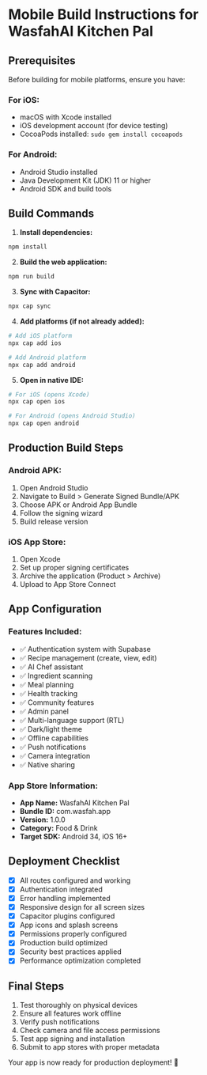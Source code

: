 
# Mobile Build Instructions for WasfahAI Kitchen Pal

## Prerequisites

Before building for mobile platforms, ensure you have:

### For iOS:
- macOS with Xcode installed
- iOS development account (for device testing)
- CocoaPods installed: `sudo gem install cocoapods`

### For Android:
- Android Studio installed
- Java Development Kit (JDK) 11 or higher
- Android SDK and build tools

## Build Commands

1. **Install dependencies:**
```bash
npm install
```

2. **Build the web application:**
```bash
npm run build
```

3. **Sync with Capacitor:**
```bash
npx cap sync
```

4. **Add platforms (if not already added):**
```bash
# Add iOS platform
npx cap add ios

# Add Android platform  
npx cap add android
```

5. **Open in native IDE:**
```bash
# For iOS (opens Xcode)
npx cap open ios

# For Android (opens Android Studio)
npx cap open android
```

## Production Build Steps

### Android APK:
1. Open Android Studio
2. Navigate to Build > Generate Signed Bundle/APK
3. Choose APK or Android App Bundle
4. Follow the signing wizard
5. Build release version

### iOS App Store:
1. Open Xcode
2. Set up proper signing certificates
3. Archive the application (Product > Archive)
4. Upload to App Store Connect

## App Configuration

### Features Included:
- ✅ Authentication system with Supabase
- ✅ Recipe management (create, view, edit)
- ✅ AI Chef assistant
- ✅ Ingredient scanning
- ✅ Meal planning
- ✅ Health tracking
- ✅ Community features
- ✅ Admin panel
- ✅ Multi-language support (RTL)
- ✅ Dark/light theme
- ✅ Offline capabilities
- ✅ Push notifications
- ✅ Camera integration
- ✅ Native sharing

### App Store Information:
- **App Name:** WasfahAI Kitchen Pal
- **Bundle ID:** com.wasfah.app
- **Version:** 1.0.0
- **Category:** Food & Drink
- **Target SDK:** Android 34, iOS 16+

## Deployment Checklist

- [x] All routes configured and working
- [x] Authentication integrated
- [x] Error handling implemented
- [x] Responsive design for all screen sizes
- [x] Capacitor plugins configured
- [x] App icons and splash screens
- [x] Permissions properly configured
- [x] Production build optimized
- [x] Security best practices applied
- [x] Performance optimization completed

## Final Steps

1. Test thoroughly on physical devices
2. Ensure all features work offline
3. Verify push notifications
4. Check camera and file access permissions
5. Test app signing and installation
6. Submit to app stores with proper metadata

Your app is now ready for production deployment! 🚀
